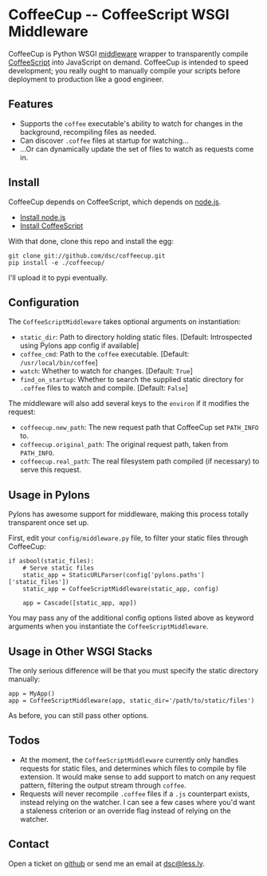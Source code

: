 # CoffeeCup -- CoffeeScript WSGI Middleware

CoffeeCup is Python WSGI [middleware](http://www.python.org/dev/peps/pep-0333/) wrapper to transparently compile [CoffeeScript](http://jashkenas.github.com/coffee-script) into JavaScript on demand. CoffeeCup is intended to speed development; you really ought to manually compile your scripts before deployment to production like a good engineer.


## Features

 * Supports the `coffee` executable's ability to watch for changes in the background, recompiling files as needed.
 * Can discover `.coffee` files at startup for watching...
 * ...Or can dynamically update the set of files to watch as requests come in.


## Install


CoffeeCup depends on CoffeeScript, which depends on [node.js](http://nodejs.org).

 * [Install node.js](http://nodejs.org/#download)
 * [Install CoffeeScript](http://jashkenas.github.com/coffee-script/#installation)

With that done, clone this repo and install the egg:

    git clone git://github.com/dsc/coffeecup.git
    pip install -e ./coffeecup/

I'll upload it to pypi eventually.


## Configuration

The `CoffeeScriptMiddleware` takes optional arguments on instantiation:

 * `static_dir`: Path to directory holding static files. [Default: Introspected using Pylons app config if available]
 * `coffee_cmd`: Path to the `coffee` executable. [Default: `/usr/local/bin/coffee`]
 * `watch`: Whether to watch for changes. [Default: `True`]
 * `find_on_startup`: Whether to search the supplied static directory for `.coffee` files to watch and compile. [Default: `False`]

The middleware will also add several keys to the `environ` if it modifies the request:

 * `coffeecup.new_path`: The new request path that CoffeeCup set `PATH_INFO` to.
 * `coffeecup.original_path`: The original request path, taken from `PATH_INFO`.
 * `coffeecup.real_path`: The real filesystem path compiled (if necessary) to serve this request.



## Usage in Pylons

Pylons has awesome support for middleware, making this process totally transparent once set up.

First, edit your `config/middleware.py` file, to filter your static files through CoffeeCup:

    if asbool(static_files):
        # Serve static files
        static_app = StaticURLParser(config['pylons.paths']['static_files'])
        static_app = CoffeeScriptMiddleware(static_app, config)
        
        app = Cascade([static_app, app])

You may pass any of the additional config options listed above as keyword arguments when you instantiate the `CoffeeScriptMiddleware`.


## Usage in Other WSGI Stacks

The only serious difference will be that you must specify the static directory manually:

    app = MyApp()
    app = CoffeeScriptMiddleware(app, static_dir='/path/to/static/files')

As before, you can still pass other options.


## Todos

 * At the moment, the `CoffeeScriptMiddleware` currently only handles requests for static files, and determines which files to compile by file extension. It would make sense to add support to match on any request pattern, filtering the output stream through `coffee`.
 * Requests will never recompile `.coffee` files if a `.js` counterpart exists, instead relying on the watcher. I can see a few cases where you'd want a staleness criterion or an override flag instead of relying on the watcher.


## Contact

Open a ticket on [github](http://github.com/dsc/coffeecup) or send me an email at [dsc@less.ly](mailto:dsc@less.ly).
